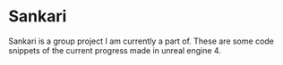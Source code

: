 # Sankari

Sankari is a group project I am currently a part of.
These are some code snippets of the current progress made in unreal engine 4.
